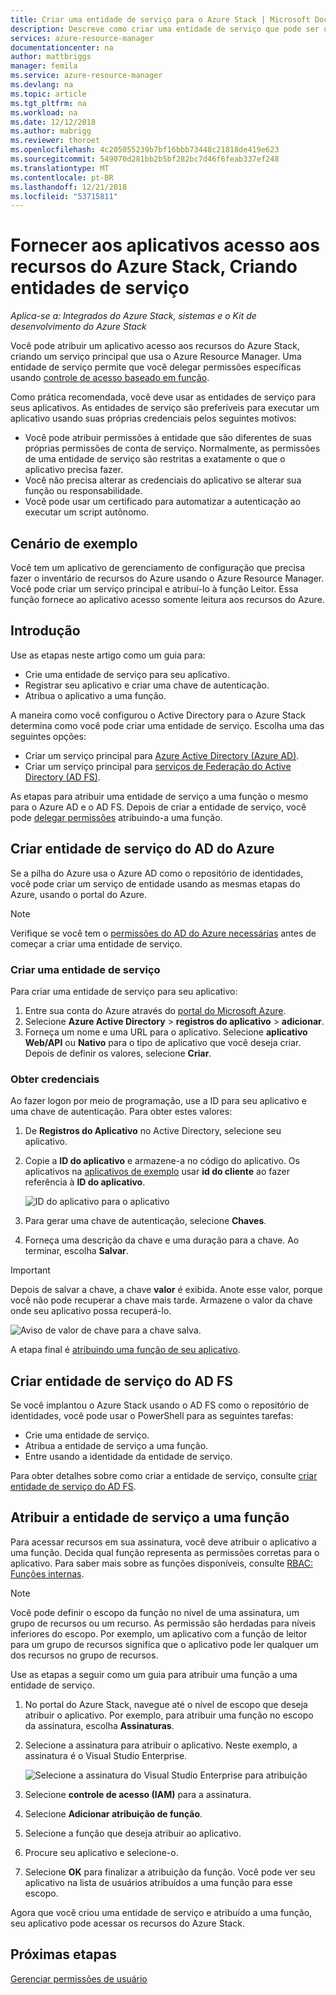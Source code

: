 ```yaml
---
title: Criar uma entidade de serviço para o Azure Stack | Microsoft Docs
description: Descreve como criar uma entidade de serviço que pode ser usada com o controle de acesso baseado em função no Azure Resource Manager para gerenciar o acesso aos recursos.
services: azure-resource-manager
documentationcenter: na
author: mattbriggs
manager: femila
ms.service: azure-resource-manager
ms.devlang: na
ms.topic: article
ms.tgt_pltfrm: na
ms.workload: na
ms.date: 12/12/2018
ms.author: mabrigg
ms.reviewer: thoroet
ms.openlocfilehash: 4c205055239b7bf16bbb73448c21818de419e623
ms.sourcegitcommit: 549070d281bb2b5bf282bc7d46f6feab337ef248
ms.translationtype: MT
ms.contentlocale: pt-BR
ms.lasthandoff: 12/21/2018
ms.locfileid: "53715811"
---
```

# <a name="give-applications-access-to-azure-stack-resources-by-creating-service-principals"></a>Fornecer aos aplicativos acesso aos recursos do Azure Stack, Criando entidades de serviço

*Aplica-se a: Integrados do Azure Stack, sistemas e o Kit de desenvolvimento do Azure Stack*

Você pode atribuir um aplicativo acesso aos recursos do Azure Stack, criando um serviço principal que usa o Azure Resource Manager. Uma entidade de serviço permite que você delegar permissões específicas usando [controle de acesso baseado em função](azure-stack-manage-permissions.md).

Como prática recomendada, você deve usar as entidades de serviço para seus aplicativos. As entidades de serviço são preferíveis para executar um aplicativo usando suas próprias credenciais pelos seguintes motivos:

* Você pode atribuir permissões à entidade que são diferentes de suas próprias permissões de conta de serviço. Normalmente, as permissões de uma entidade de serviço são restritas a exatamente o que o aplicativo precisa fazer.
* Você não precisa alterar as credenciais do aplicativo se alterar sua função ou responsabilidade.
* Você pode usar um certificado para automatizar a autenticação ao executar um script autônomo.

## <a name="example-scenario"></a>Cenário de exemplo

Você tem um aplicativo de gerenciamento de configuração que precisa fazer o inventário de recursos do Azure usando o Azure Resource Manager. Você pode criar um serviço principal e atribuí-lo à função Leitor. Essa função fornece ao aplicativo acesso somente leitura aos recursos do Azure.

## <a name="getting-started"></a>Introdução

Use as etapas neste artigo como um guia para:

* Crie uma entidade de serviço para seu aplicativo.
* Registrar seu aplicativo e criar uma chave de autenticação.
* Atribua o aplicativo a uma função.

A maneira como você configurou o Active Directory para o Azure Stack determina como você pode criar uma entidade de serviço. Escolha uma das seguintes opções:

* Criar um serviço principal para [Azure Active Directory (Azure AD)](azure-stack-create-service-principals.md#create-service-principal-for-azure-ad).
* Criar um serviço principal para [serviços de Federação do Active Directory (AD FS)](azure-stack-create-service-principals.md#create-service-principal-for-ad-fs).

As etapas para atribuir uma entidade de serviço a uma função o mesmo para o Azure AD e o AD FS. Depois de criar a entidade de serviço, você pode [delegar permissões](azure-stack-create-service-principals.md#assign-role-to-service-principal) atribuindo-a uma função.

## <a name="create-service-principal-for-azure-ad"></a>Criar entidade de serviço do AD do Azure

Se a pilha do Azure usa o Azure AD como o repositório de identidades, você pode criar um serviço de entidade usando as mesmas etapas do Azure, usando o portal do Azure.

>[!NOTE]
Verifique se você tem o [permissões do AD do Azure necessárias](../../active-directory/develop/howto-create-service-principal-portal.md#required-permissions) antes de começar a criar uma entidade de serviço.

### <a name="create-service-principal"></a>Criar uma entidade de serviço

Para criar uma entidade de serviço para seu aplicativo:

1. Entre sua conta do Azure através do [portal do Microsoft Azure](https://portal.azure.com).
2. Selecione **Azure Active Directory** > **registros do aplicativo** > **adicionar**.
3. Forneça um nome e uma URL para o aplicativo. Selecione **aplicativo Web/API** ou **Nativo** para o tipo de aplicativo que você deseja criar. Depois de definir os valores, selecione **Criar**.

### <a name="get-credentials"></a>Obter credenciais

Ao fazer logon por meio de programação, use a ID para seu aplicativo e uma chave de autenticação. Para obter estes valores:

1. De **Registros do Aplicativo** no Active Directory, selecione seu aplicativo.

2. Copie a **ID do aplicativo** e armazene-a no código do aplicativo. Os aplicativos na [aplicativos de exemplo](#sample-applications) usar **id do cliente** ao fazer referência à **ID do aplicativo**.

     ![ID do aplicativo para o aplicativo](./media/azure-stack-create-service-principal/image12.png)
3. Para gerar uma chave de autenticação, selecione **Chaves**.

4. Forneça uma descrição da chave e uma duração para a chave. Ao terminar, escolha **Salvar**.

>[!IMPORTANT]
Depois de salvar a chave, a chave **valor** é exibida. Anote esse valor, porque você não pode recuperar a chave mais tarde. Armazene o valor da chave onde seu aplicativo possa recuperá-lo.

![Aviso de valor de chave para a chave salva.](./media/azure-stack-create-service-principal/image15.png)

A etapa final é [atribuindo uma função de seu aplicativo](azure-stack-create-service-principals.md#assign-role-to-service-principal).

## <a name="create-service-principal-for-ad-fs"></a>Criar entidade de serviço do AD FS

Se você implantou o Azure Stack usando o AD FS como o repositório de identidades, você pode usar o PowerShell para as seguintes tarefas:

* Crie uma entidade de serviço.
* Atribua a entidade de serviço a uma função.
* Entre usando a identidade da entidade de serviço.

Para obter detalhes sobre como criar a entidade de serviço, consulte [criar entidade de serviço do AD FS](../azure-stack-create-service-principals.md#manage-service-principal-for-ad-fs).

## <a name="assign-the-service-principal-to-a-role"></a>Atribuir a entidade de serviço a uma função

Para acessar recursos em sua assinatura, você deve atribuir o aplicativo a uma função. Decida qual função representa as permissões corretas para o aplicativo. Para saber mais sobre as funções disponíveis, consulte [RBAC: Funções internas](../../role-based-access-control/built-in-roles.md).

>[!NOTE]
Você pode definir o escopo da função no nível de uma assinatura, um grupo de recursos ou um recurso. As permissão são herdadas para níveis inferiores do escopo. Por exemplo, um aplicativo com a função de leitor para um grupo de recursos significa que o aplicativo pode ler qualquer um dos recursos no grupo de recursos.

Use as etapas a seguir como um guia para atribuir uma função a uma entidade de serviço.

1. No portal do Azure Stack, navegue até o nível de escopo que deseja atribuir o aplicativo. Por exemplo, para atribuir uma função no escopo da assinatura, escolha **Assinaturas**.

2. Selecione a assinatura para atribuir o aplicativo. Neste exemplo, a assinatura é o Visual Studio Enterprise.

     ![Selecione a assinatura do Visual Studio Enterprise para atribuição](./media/azure-stack-create-service-principal/image16.png)

3. Selecione **controle de acesso (IAM)** para a assinatura.

4. Selecione **Adicionar atribuição de função**.

5. Selecione a função que deseja atribuir ao aplicativo.

6. Procure seu aplicativo e selecione-o.

7. Selecione **OK** para finalizar a atribuição da função. Você pode ver seu aplicativo na lista de usuários atribuídos a uma função para esse escopo.

Agora que você criou uma entidade de serviço e atribuído a uma função, seu aplicativo pode acessar os recursos do Azure Stack.

## <a name="next-steps"></a>Próximas etapas

[Gerenciar permissões de usuário](azure-stack-manage-permissions.md)
